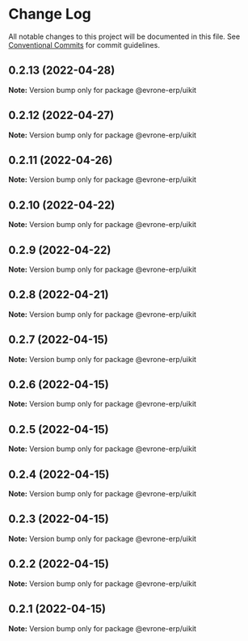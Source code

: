 # Change Log

All notable changes to this project will be documented in this file.
See [Conventional Commits](https://conventionalcommits.org) for commit guidelines.

## 0.2.13 (2022-04-28)

**Note:** Version bump only for package @evrone-erp/uikit





## 0.2.12 (2022-04-27)

**Note:** Version bump only for package @evrone-erp/uikit





## 0.2.11 (2022-04-26)

**Note:** Version bump only for package @evrone-erp/uikit





## 0.2.10 (2022-04-22)

**Note:** Version bump only for package @evrone-erp/uikit





## 0.2.9 (2022-04-22)

**Note:** Version bump only for package @evrone-erp/uikit





## 0.2.8 (2022-04-21)

**Note:** Version bump only for package @evrone-erp/uikit





## 0.2.7 (2022-04-15)

**Note:** Version bump only for package @evrone-erp/uikit





## 0.2.6 (2022-04-15)

**Note:** Version bump only for package @evrone-erp/uikit





## 0.2.5 (2022-04-15)

**Note:** Version bump only for package @evrone-erp/uikit





## 0.2.4 (2022-04-15)

**Note:** Version bump only for package @evrone-erp/uikit





## 0.2.3 (2022-04-15)

**Note:** Version bump only for package @evrone-erp/uikit





## 0.2.2 (2022-04-15)

**Note:** Version bump only for package @evrone-erp/uikit





## 0.2.1 (2022-04-15)

**Note:** Version bump only for package @evrone-erp/uikit
